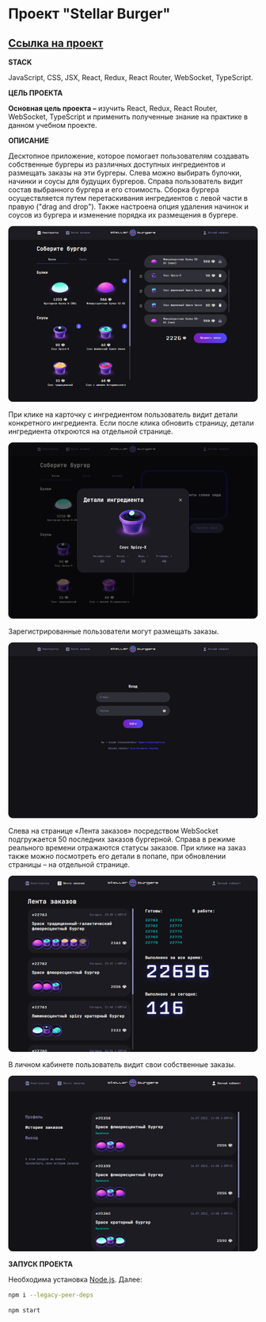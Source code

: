 # Проект "Stellar Burger"

[Ссылка на проект](https://geniav.github.io/react-burger/)
-------------------------

**STACK**

JavaScript, CSS, JSX, React, Redux, React Router, WebSocket, TypeScript.

**ЦЕЛЬ ПРОЕКТА**

**Основная цель проекта –** изучить React, Redux, React Router, WebSocket, TypeScript и применить полученные знание на практике в данном учебном проекте.

**ОПИСАНИЕ**

Десктопное приложение, которое помогает пользователям создавать собственные бургеры из различных доступных ингредиентов и размещать заказы на эти бургеры. Слева можно выбирать булочки, начинки и соусы для будущих бургеров. Справа пользователь видит состав выбранного бургера и его стоимость. Сборка бургера осуществляется путем перетаскивания ингредиентов с левой части в правую ("drag and drop"). Также настроена опция удаления начинок и соусов из бургера и изменение порядка их размещения в бургере.

![Main page](./src/images/screen.jpg)

При клике на карточку с ингредиентом пользователь видит детали конкретного ингредиента. Если после клика обновить страницу, детали ингредиента откроются на отдельной странице.

![Ingredient Details](./src/images/ingredient-details.jpg)

Зарегистрированные пользователи могут размещать заказы.

![Login Page](./src/images/login-page.jpg)

Слева на странице «Лента заказов» посредством WebSocket подгружается 50 последних заказов бургерной. Справа в режиме реального времени отражаются статусы заказов. При клике на заказ также можно посмотреть его детали в попапе, при обновлении страницы – на отдельной странице.

![Feed Page](./src/images/feed-page.jpg)

В личном кабинете пользователь видит свои собственные заказы.

![Profile Page](./src/images/profile-page.jpg)

**ЗАПУСК ПРОЕКТА**

Необходима установка [Node.js](https://nodejs.org/en/).
Далее:

```sh
npm i --legacy-peer-deps
```
```sh
npm start
```
